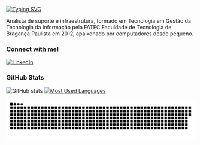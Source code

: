 <a href="https://git.io/typing-svg"><img src="https://readme-typing-svg.demolab.com?font=Fira+Code&pause=1000&random=false&width=435&lines=Reposit%C3%B3rio+do+Vitor" alt="Typing SVG" /></a>

Analista de suporte e infraestrutura, formado em Tecnologia em Gestão da Tecnologia da Informação pela FATEC Faculdade de Tecnologia de Bragança Paulista em 2012, apaixonado por computadores desde pequeno.

<h3 align="left">Connect with me!</h3>

[![LinkedIn](https://img.shields.io/badge/-LinkedIn-000?style=for-the-badge&logo=linkedin&logoColor=52f705&color:FFF)](https://www.linkedin.com/in/vitor-wada/)

<h3>GitHub Stats</h3>

![GitHub stats](https://github-readme-stats-git-masterrstaa-rickstaa.vercel.app/api?username=spec-r&hide_title=true&show_icons=true&include_all_commits=false&count_private=true&line_height=25&hide=issues&bg_color=000&title_color=52f705&text_color=FFF&border_radius=3&border_color=36123c&icon_color=52f705&theme=jolly)
[![Most Used Languages](https://github-readme-stats-git-masterrstaa-rickstaa.vercel.app/api/top-langs/?username=spec-r&line_height=10&card_width=290&layout=compact&hide_title=false&count_private=true&langs_count=4&show_icons=true&title_color=52f705&hide=html,css&bg_color=000&text_color=8B8B8B&border_radius=3&border_color=561760&count_private=true)](https://github.com/spec-r/github-readme-stats)
<br>


<picture>
  <source media="(prefers-color-scheme: dark)" srcset="https://raw.githubusercontent.com/spec-r/spec-r/output/github-contribution-grid-snake-dark.svg">
  <source media="(prefers-color-scheme: light)" srcset="https://raw.githubusercontent.com/spec-r/spec-r/output/github-contribution-grid-snake.svg">
  <img alt="github contribution grid snake animation" src="https://raw.githubusercontent.com/spec-r/spec-r/output/github-contribution-grid-snake.svg">
</picture>
<br><br>

